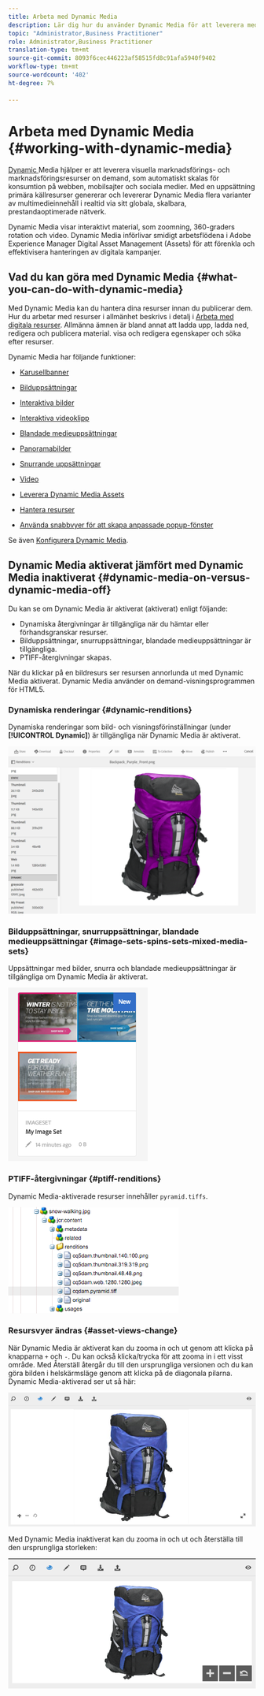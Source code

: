 ```yaml
---
title: Arbeta med Dynamic Media
description: Lär dig hur du använder Dynamic Media för att leverera mediefiler för webben, mobiler och sociala medier.
topic: "Administrator,Business Practitioner"
role: Administrator,Business Practitioner
translation-type: tm+mt
source-git-commit: 8093f6cec446223af58515fd8c91afa5940f9402
workflow-type: tm+mt
source-wordcount: '402'
ht-degree: 7%

---
```



# Arbeta med Dynamic Media {#working-with-dynamic-media}

[Dynamic ](https://www.adobe.com/solutions/web-experience-management/dynamic-media.html) Media hjälper er att leverera visuella marknadsförings- och marknadsföringsresurser on demand, som automatiskt skalas för konsumtion på webben, mobilsajter och sociala medier. Med en uppsättning primära källresurser genererar och levererar Dynamic Media flera varianter av multimedieinnehåll i realtid via sitt globala, skalbara, prestandaoptimerade nätverk.

Dynamic Media visar interaktivt material, som zoomning, 360-graders rotation och video. Dynamic Media införlivar smidigt arbetsflödena i Adobe Experience Manager Digital Asset Management (Assets) för att förenkla och effektivisera hanteringen av digitala kampanjer.

<!-- >[!NOTE]
>
>A Community article is available on [Working with Adobe Experience Manager and Dynamic Media](https://helpx.adobe.com/experience-manager/using/aem_dynamic_media.html). -->

## Vad du kan göra med Dynamic Media {#what-you-can-do-with-dynamic-media}

Med Dynamic Media kan du hantera dina resurser innan du publicerar dem. Hur du arbetar med resurser i allmänhet beskrivs i detalj i [Arbeta med digitala resurser](/help/assets/manage-digital-assets.md). Allmänna ämnen är bland annat att ladda upp, ladda ned, redigera och publicera material. visa och redigera egenskaper och söka efter resurser.

Dynamic Media har följande funktioner:

* [Karusellbanner](carousel-banners.md)
* [Bilduppsättningar](image-sets.md)
* [Interaktiva bilder](interactive-images.md)
* [Interaktiva videoklipp](interactive-videos.md)
* [Blandade medieuppsättningar](mixed-media-sets.md)
* [Panoramabilder](panoramic-images.md)

* [Snurrande uppsättningar](spin-sets.md)
* [Video](video.md)
* [Leverera Dynamic Media Assets](delivering-dynamic-media-assets.md)
* [Hantera resurser](managing-assets.md)
* [Använda snabbvyer för att skapa anpassade popup-fönster](custom-pop-ups.md)

Se även [Konfigurera Dynamic Media](administering-dynamic-media.md).

<!-- 

OBSOLETE UNTIL INTEGRATING SCENE7 TOPIC GETS A MAJOR UPDATE
>[!NOTE]
>
>To understand the differences between using Dynamic Media and integrating Dynamic Media Classic with AEM, see [Dynamic Media Classic integration versus Dynamic Media](/help/sites-cloud/administering/integrating-scene7.md#aem-scene-integration-versus-dynamic-media).

-->

## Dynamic Media aktiverat jämfört med Dynamic Media inaktiverat {#dynamic-media-on-versus-dynamic-media-off}

Du kan se om Dynamic Media är aktiverat (aktiverat) enligt följande:

* Dynamiska återgivningar är tillgängliga när du hämtar eller förhandsgranskar resurser.
* Bilduppsättningar, snurruppsättningar, blandade medieuppsättningar är tillgängliga.
* PTIFF-återgivningar skapas.

När du klickar på en bildresurs ser resursen annorlunda ut med Dynamic Media aktiverat. Dynamic Media använder on demand-visningsprogrammen för HTML5.

### Dynamiska renderingar {#dynamic-renditions}

Dynamiska renderingar som bild- och visningsförinställningar (under **[!UICONTROL Dynamic]**) är tillgängliga när Dynamic Media är aktiverat.

![chlimage_1-358](assets/chlimage_1-358.png)

### Bilduppsättningar, snurruppsättningar, blandade medieuppsättningar {#image-sets-spins-sets-mixed-media-sets}

Uppsättningar med bilder, snurra och blandade medieuppsättningar är tillgängliga om Dynamic Media är aktiverat.

![chlimage_1-359](assets/chlimage_1-359.png)

### PTIFF-återgivningar {#ptiff-renditions}

Dynamic Media-aktiverade resurser innehåller `pyramid.tiffs`.

![chlimage_1-360](assets/chlimage_1-360.png)

### Resursvyer ändras {#asset-views-change}

När Dynamic Media är aktiverat kan du zooma in och ut genom att klicka på knapparna `+` och `-`. Du kan också klicka/trycka för att zooma in i ett visst område. Med Återställ återgår du till den ursprungliga versionen och du kan göra bilden i helskärmsläge genom att klicka på de diagonala pilarna. Dynamic Media-aktiverad ser ut så här:

![chlimage_1-361](assets/chlimage_1-361.png)

Med Dynamic Media inaktiverat kan du zooma in och ut och återställa till den ursprungliga storleken:

![chlimage_1-362](assets/chlimage_1-362.png)
